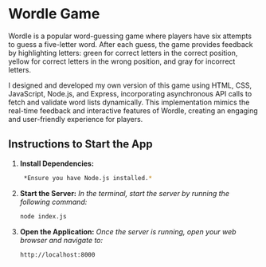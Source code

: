 # Wordle Game
Wordle is a popular word-guessing game where players have six attempts to guess a five-letter word. After each guess, the game provides feedback by highlighting letters: green for correct letters in the correct position, yellow for correct letters in the wrong position, and gray for incorrect letters.

I designed and developed my own version of this game using HTML, CSS, JavaScript, Node.js, and Express, incorporating asynchronous API calls to fetch and validate word lists dynamically. This implementation mimics the real-time feedback and interactive features of Wordle, creating an engaging and user-friendly experience for players.
## Instructions to Start the App

   
1. **Install Dependencies:** 
   ```bash   
    *Ensure you have Node.js installed.*

2. **Start the Server:**
   *In the terminal, start the server by running the following command:*
      ```bash
    node index.js
3. **Open the Application:**
   *Once the server is running, open your web browser and navigate to:*
      ```bash
    http://localhost:8000
